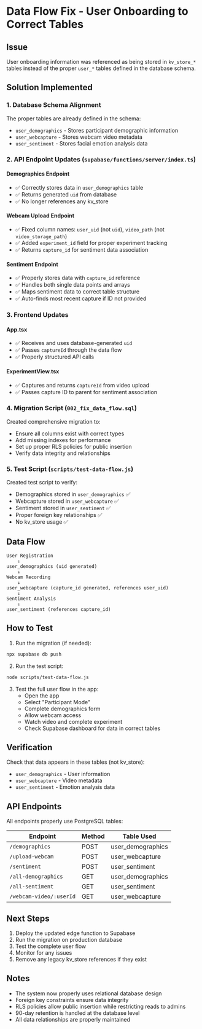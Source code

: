# Data Flow Fix - User Onboarding to Correct Tables

## Issue
User onboarding information was referenced as being stored in `kv_store_*` tables instead of the proper `user_*` tables defined in the database schema.

## Solution Implemented

### 1. Database Schema Alignment
The proper tables are already defined in the schema:
- `user_demographics` - Stores participant demographic information
- `user_webcapture` - Stores webcam video metadata
- `user_sentiment` - Stores facial emotion analysis data

### 2. API Endpoint Updates (`supabase/functions/server/index.ts`)

#### Demographics Endpoint
- ✅ Correctly stores data in `user_demographics` table
- ✅ Returns generated `uid` from database
- ✅ No longer references any kv_store

#### Webcam Upload Endpoint  
- ✅ Fixed column names: `user_uid` (not `uid`), `video_path` (not `video_storage_path`)
- ✅ Added `experiment_id` field for proper experiment tracking
- ✅ Returns `capture_id` for sentiment data association

#### Sentiment Endpoint
- ✅ Properly stores data with `capture_id` reference
- ✅ Handles both single data points and arrays
- ✅ Maps sentiment data to correct table structure
- ✅ Auto-finds most recent capture if ID not provided

### 3. Frontend Updates

#### App.tsx
- ✅ Receives and uses database-generated `uid` 
- ✅ Passes `captureId` through the data flow
- ✅ Properly structured API calls

#### ExperimentView.tsx
- ✅ Captures and returns `captureId` from video upload
- ✅ Passes capture ID to parent for sentiment association

### 4. Migration Script (`002_fix_data_flow.sql`)
Created comprehensive migration to:
- Ensure all columns exist with correct types
- Add missing indexes for performance
- Set up proper RLS policies for public insertion
- Verify data integrity and relationships

### 5. Test Script (`scripts/test-data-flow.js`)
Created test script to verify:
- Demographics stored in `user_demographics` ✅
- Webcapture stored in `user_webcapture` ✅  
- Sentiment stored in `user_sentiment` ✅
- Proper foreign key relationships ✅
- No kv_store usage ✅

## Data Flow

```
User Registration
    ↓
user_demographics (uid generated)
    ↓
Webcam Recording
    ↓
user_webcapture (capture_id generated, references user_uid)
    ↓
Sentiment Analysis
    ↓
user_sentiment (references capture_id)
```

## How to Test

1. Run the migration (if needed):
```bash
npx supabase db push
```

2. Run the test script:
```bash
node scripts/test-data-flow.js
```

3. Test the full user flow in the app:
   - Open the app
   - Select "Participant Mode"
   - Complete demographics form
   - Allow webcam access
   - Watch video and complete experiment
   - Check Supabase dashboard for data in correct tables

## Verification

Check that data appears in these tables (not kv_store):
- `user_demographics` - User information
- `user_webcapture` - Video metadata
- `user_sentiment` - Emotion analysis data

## API Endpoints

All endpoints properly use PostgreSQL tables:

| Endpoint | Method | Table Used |
|----------|--------|------------|
| `/demographics` | POST | user_demographics |
| `/upload-webcam` | POST | user_webcapture |
| `/sentiment` | POST | user_sentiment |
| `/all-demographics` | GET | user_demographics |
| `/all-sentiment` | GET | user_sentiment |
| `/webcam-video/:userId` | GET | user_webcapture |

## Next Steps

1. Deploy the updated edge function to Supabase
2. Run the migration on production database
3. Test the complete user flow
4. Monitor for any issues
5. Remove any legacy kv_store references if they exist

## Notes

- The system now properly uses relational database design
- Foreign key constraints ensure data integrity
- RLS policies allow public insertion while restricting reads to admins
- 90-day retention is handled at the database level
- All data relationships are properly maintained